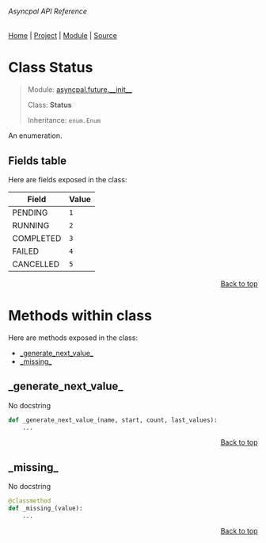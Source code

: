 ###### Asyncpal API Reference
[Home](/docs/api/README.md) | [Project](/README.md) | [Module](/docs/api/modules/asyncpal/future/__init__/README.md) | [Source](/asyncpal/future/__init__.py)

# Class Status
> Module: [asyncpal.future.\_\_init\_\_](/docs/api/modules/asyncpal/future/__init__/README.md)
>
> Class: **Status**
>
> Inheritance: `enum.Enum`

An enumeration.

## Fields table
Here are fields exposed in the class:

| Field | Value |
| --- | --- |
| PENDING | `1` |
| RUNNING | `2` |
| COMPLETED | `3` |
| FAILED | `4` |
| CANCELLED | `5` |

<p align="right"><a href="#asyncpal-api-reference">Back to top</a></p>

# Methods within class
Here are methods exposed in the class:
- [\_generate\_next\_value\_](#_generate_next_value_)
- [\_missing\_](#_missing_)

## \_generate\_next\_value\_
No docstring

```python
def _generate_next_value_(name, start, count, last_values):
    ...
```

<p align="right"><a href="#asyncpal-api-reference">Back to top</a></p>

## \_missing\_
No docstring

```python
@classmethod
def _missing_(value):
    ...
```

<p align="right"><a href="#asyncpal-api-reference">Back to top</a></p>
